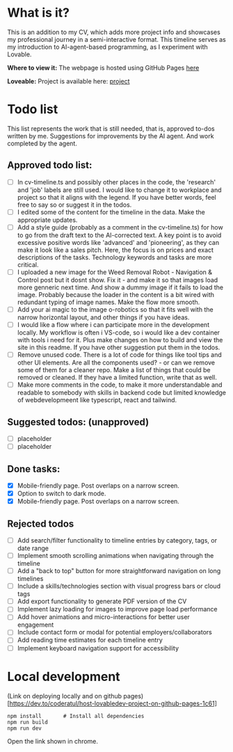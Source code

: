 # What is it?
This is an addition to my CV, which adds more project info and showcases my professional journey in a semi-interactive format.
This timeline serves as my introduction to AI-agent-based programming, as I experiment with Lovable.

**Where to view it:**
The webpage is hosted using GitHub Pages [here](https://skorbiz.github.io/laursen/)

**Loveable:**
Project is available here: [project](https://lovable.dev/projects/fd7da10e-2ae3-463f-8dec-551df21e6461)

# Todo list
This list represents the work that is still needed, that is, approved to-dos written by me. Suggestions for improvements by the AI agent. And work completed by the agent.

## Approved todo list:
- [ ] In cv-timeline.ts and possibly other places in the code, the 'research' and 'job' labels are still used. I would like to change it to workplace and project so that it aligns with the legend. If you have better words, feel free to say so or suggest it in the todos.
- [ ] I edited some of the content for the timeline in the data. Make the appropriate updates.
- [ ] Add a style guide (probably as a comment in the cv-timeline.ts) for how to go from the draft text to the AI-corrected text. A key point is to avoid excessive positive words like 'advanced' and 'pioneering', as they can make it look like a sales pitch. Here, the focus is on prices and exact descriptions of the tasks. Technology keywords and tasks are more critical.
- [ ] I uploaded a new image for the Weed Removal Robot - Navigation & Control post but it dosnt show. Fix it - and make it so that images load more genneric next time. And show a dummy image if it fails to load the image. Probably because the loader in the content is a bit wired with redundant typing of image names. Make the flow more smooth.
- [ ] Add your ai magic to the image o-robotics so that it fits well with the narrow horizontal layout, and other things if you have ideas.
- [ ] I would like a flow where i can participate more in the development locally. My workflow is often i VS-code, so i would like a dev container with tools i need for it. Plus make changes on how to build and view the site in this readme. If you have other suggestion put them in the todos.
- [ ] Remove unused code. There is a lot of code for things like tool tips and other UI elements. Are all the components used? - or can we remove some of them for a cleaner repo. Make a list of things that could be removed or cleaned. If they have a limited function, write that as well.
- [ ] Make more comments in the code, to make it more understandable and readable to somebody with skills in backend code but limited knowledge of webdevelopmeent like typescript, react and tailwind.  

## Suggested todos: (unapproved)
- [ ] placeholder
- [ ] placeholder 

## Done tasks:
- [x] Mobile-friendly page. Post overlaps on a narrow screen.
- [x] Option to switch to dark mode.
- [x] Mobile-friendly page. Post overlaps on a narrow screen.

## Rejected todos
- [ ] Add search/filter functionality to timeline entries by category, tags, or date range
- [ ] Implement smooth scrolling animations when navigating through the timeline
- [ ] Add a "back to top" button for more straightforward navigation on long timelines
- [ ] Include a skills/technologies section with visual progress bars or cloud tags
- [ ] Add export functionality to generate PDF version of the CV
- [ ] Implement lazy loading for images to improve page load performance
- [ ] Add hover animations and micro-interactions for better user engagement
- [ ] Include contact form or modal for potential employers/collaborators
- [ ] Add reading time estimates for each timeline entry
- [ ] Implement keyboard navigation support for accessibility

# Local development
(Link on deploying locally and on github pages)[https://dev.to/coderatul/host-lovabledev-project-on-github-pages-1c61]

```
npm install       # Install all dependencies
npm run build
npm run dev
```

Open the link shown in chrome.